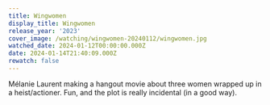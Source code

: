 ```yaml
---
title: Wingwomen
display_title: Wingwomen
release_year: '2023'
cover_image: /watching/wingwomen-20240112/wingwomen.jpg
watched_date: 2024-01-12T00:00:00.000Z
date: 2024-01-14T21:40:09.000Z
rewatch: false
---
```

Mélanie Laurent making a hangout movie about three women wrapped up in a heist/actioner. Fun, and the plot is really incidental (in a good way).
